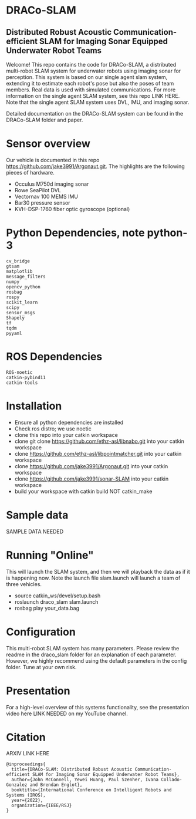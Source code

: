 # DRACo-SLAM 
## Distributed Robust Acoustic Communication-efficient SLAM for Imaging Sonar Equipped Underwater Robot Teams

Welcome! This repo contains the code for DRACo-SLAM, a distributed multi-robot SLAM system for underwater robots using imaging sonar for perception. This system is based on our single agent slam system, extending it to estimate each robot's pose but also the poses of team members. Real data is used with simulated communications. For more information on the single agent SLAM system, see this repo LINK HERE. Note that the single agent SLAM system uses DVL, IMU, and imaging sonar. 

Detailed documentation on the DRACo-SLAM system can be found in the DRACo-SLAM folder and paper. 

# Sensor overview

Our vehicle is documented in this repo https://github.com/jake3991/Argonaut.git. The highlights are the following pieces of hardware. 
- Occulus M750d imaging sonar
- Rowe SeaPilot DVL
- Vectornav 100 MEMS IMU
- Bar30 pressure sensor
- KVH-DSP-1760 fiber optic gyroscope (optional)

# Python Dependencies, note python-3

```
cv_bridge
gtsam
matplotlib
message_filters
numpy
opencv_python
rosbag
rospy
scikit_learn
scipy
sensor_msgs
Shapely
tf
tqdm
pyyaml
```

# ROS Dependencies
```
ROS-noetic
catkin-pybind11
catkin-tools
```

# Installation
- Ensure all python dependencies are installed
- Check ros distro; we use noetic
- clone this repo into your catkin workspace
- clone git clone https://github.com/ethz-asl/libnabo.git into your catkin workspace
- clone https://github.com/ethz-asl/libpointmatcher.git into your catkin workspace
- clone https://github.com/jake3991/Argonaut.git into your catkin workspace
- clone https://github.com/jake3991/sonar-SLAM into your catkin workspace
- build your workspace with catkin build NOT catkin_make

# Sample data
SAMPLE DATA NEEDED

# Running "Online"
This will launch the SLAM system, and then we will playback the data as if it is happening now. Note the launch file slam.launch will launch a team of three vehicles. 
- source catkin_ws/devel/setup.bash
- roslaunch draco_slam slam.launch
- rosbag play your_data.bag

# Configuration
This multi-robot SLAM system has many parameters. Please review the readme in the draco_slam folder for an explanation of each parameter. However, we highly recommend using the default parameters in the config folder. Tune at your own risk. 

# Presentation
For a high-level overview of this systems functionality, see the presentation video here LINK NEEDED on my YouTube channel. 

# Citation
ARXIV LINK HERE

```
@inproceedings{
  title={DRACo-SLAM: Distributed Robust Acoustic Communication-efficient SLAM for Imaging Sonar Equipped Underwater Robot Teams},
  author={John McConnell, Yewei Huang, Paul Szenher, Ivana Collado-Gonzalez and Brendan Englot},
  booktitle={International Conference on Intelligent Robots and Systems (IROS),
  year={2022},
  organization={IEEE/RSJ}
}
```






